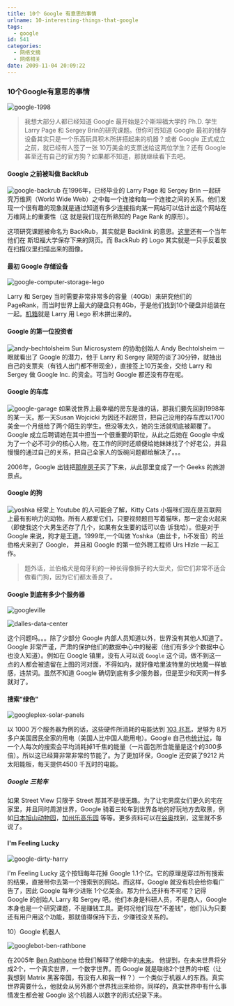 ```yaml
---
title: 10个 Google 有意思的事情
urlname: 10-interesting-things-that-google
tags:
  - google
id: 541
categories:
  - 网络文摘
  - 网络相关
date: 2009-11-04 20:09:22
---
```

### 10个Google有意思的事情
![google-1998](http://blog2.daliansky.net/wp-content/uploads/2009/11/200925GBw.jpg)

> 我想大部分人都已经知道 Google 最开始是2个斯坦福大学的 Ph.D. 学生 Larry Page 和 Sergey Brin的研究课题。但你可否知道 Google 最初的储存设备其实只是一个乐高玩具积木所拼搭起来的机器？或者 Google 正式成立之前，就已经有人签了一张 10万美金的支票送给这两位学生？还有 Google 甚至还有自己的官方狗？如果都不知道，那就继续看下去吧。

#### Google 之前被叫做 BackRub

![google-backrub](http://blog2.daliansky.net/wp-content/uploads/2009/11/200926zK2.jpg) 
在1996年，已经毕业的 Larry Page 和 Sergey Brin 一起研究万维网（World Wide Web）之中每一个连接和每一个连接之间的关系。他们发现一个很有趣的现象就是通过知道有多少连接指向某一网站可以估计出这个网站在万维网上的重要性（这 就是我们现在所熟知的 Page Rank 的原形）。

这项研究课题被命名为 BackRub，其实就是 Backlink 的意思。[这里](http://web.archive.org/web/19971210065425/backrub.stanford.edu/backrub.html)还有一个当年他们在 斯坦福大学保存下来的网页。而 BackRub 的 Logo 其实就是一只手反着放在扫描仪里扫描出来的图像。

#### 最初 Google 存储设备

![google-computer-storage-lego](http://blog2.daliansky.net/wp-content/uploads/2009/11/2009295e8.jpg)

Larry 和 Sergey 当时需要非常非常多的容量（40Gb）来研究他们的 PageRank，而当时世界上最大的硬盘只有4Gb，于是他们找到10个硬盘并组装在一起。[机箱](http://infolab.stanford.edu/pub/voy/museum/pictures/display/0-4-Google.htm)就是 Larry 用 Lego 积木拼出来的。

#### Google 的第一位投资者

![andy-bechtolsheim](http://blog2.daliansky.net/wp-content/uploads/2009/11/200930wn3.jpg) 
Sun Microsystem 的协助创始人 Andy Bechtolsheim 一眼就看出了 Google 的潜力，他于 Larry 和 Sergey 简短的谈了30分钟，就抽出自己的支票夹（有钱人出门都不带现金），直接签上10万美金，交给 Larry 和 Sergey 做 Google Inc. 的资金。可当时 Google 都还没有存在呢。

#### Google 的车库

![google-garage](http://blog2.daliansky.net/wp-content/uploads/2009/11/200931Vbl.jpg) 如果说世界上最幸福的房东是谁的话，那我们要先回到1998年的某一天。那一天Susan Wojcicki 为因还不起房贷，把自己没用的存车库以1700美金一个月组给了两个陌生的学生。但没等太久，她的生活就彻底被颠覆了。 Google 成立后聘请她在其中担当一个很重要的职位，从此之后她在 Google 中成为了一个必不可少的核心人物，在工作的同时还顺便给她妹妹找了个好老公，并且慢慢的通过自己的关系，把自己全家人的饭碗问题都给解决了。。。

2006年，Google 出钱把[那座房子](http://local.google.com/local?f=q&amp;hl=en&amp;q=232%2BSanta%2BMargarita%2BAve.,%2BMenlo%2BPark%2BCA&amp;ie=UTF8&amp;om=1&amp;ll=37.458338,-122.163849&amp;spn=0.021121,0.026779&amp;t=h&amp;z=15&amp;layer=c&amp;cbll=37.458338,-122.163849)买了下来，从此那里变成了一个 Geeks 的旅游景点。

#### Google 的狗

![yoshka](http://blog2.daliansky.net/wp-content/uploads/2009/11/200933tyu.jpg) 
经常上 Youtube 的人可能会了解，Kitty Cats 小猫咪们现在是互联网上最有影响力的动物。所有人都爱它们，只要视频题目写着猫咪，那一定会火起来（即使我这个大男生还存了几个，如果有女生要的话可以告 诉我哈）。但是对于 Google 来说，狗才是王道。1999年,一个叫做 Yoshka（由丝卡，h不发音）的兰伯格犬来到了 Google， 并且和 Google 的第一位外聘工程师 Urs Hlzle 一起工作。

> 题外话，兰伯格犬是匈牙利的一种长得像狮子的大型犬，但它们非常不适合做看门狗，因为它们都太善良了。

#### Google 到底有多少个服务器

![googleville](http://blog2.daliansky.net/wp-content/uploads/2009/11/200937ql9.jpg)

![dalles-data-center](http://blog2.daliansky.net/wp-content/uploads/2009/11/200939sQC.jpg)

这个问题吗。。。除了少部分 Google 内部人员知道以外，世界没有其他人知道了。Google 非常严谨，严肃的保护他们的数据中心中的秘密（他们有多少个数据中心也没人知道）。例如在 Google 镇里，没有人可以说 `Google` 这个词，做不到这一点的人都会被遗留在上图的河对面，不得如内，就好像哈里波特里的伏地魔一样敏感，违禁词。虽然不知道 Google 确切到底有多少服务器，但是至少和天网一样多就对了。

#### 搜索"绿色"

![googleplex-solar-panels](http://blog2.daliansky.net/wp-content/uploads/2009/11/200946w2Y.jpg)

以 1000 万个服务器为例的话，这些硬件所消耗的电能达到 [103 兆瓦](http://harpers.org/media/slideshow/annot/2008-03/index.html)，足够为 8万多户美国居民全家的用电（美国人比中国人能用电）。Google 自己也[统计过](http://www.google.com/corporate/green/datacenters/)，每一个人每次的搜索会平均消耗掉1千焦的能量（一片面包所含能量是这个的300多倍）。所以这已经算非常非常的节能了。为了更加环保，Google 还安装了9212 片太阳能板，每天提供4500 千瓦时的电能。

##### Google 三轮车

如果 Street View 只限于 Street 那其不是很无趣。为了让宅男腐女们更久的宅在家里，并且同时周游世界，Google 骑着三轮车到世界各地的好玩地方去取景，例如[日本旭山动物园](http://google.org.cn/posts/japan-asahiyama-zoo-in-google-street-view.html)，[加州乐高乐园](http://google.org.cn/posts/legoland-california-in-street-view.html) 等等。更多资料可以在[谷奥](http://google.org.cn/)找到，这里就不多说了。

#### I'm Feeling Lucky

![google-dirty-harry](http://blog2.daliansky.net/wp-content/uploads/2009/11/200948923.jpg)

I'm Feeling Lucky 这个按钮每年花掉 Google 1.1个亿。它的原理是穿过所有搜索的结果，直接带你去第一个搜索到的网站。而这样，Google 就没有机会给你看广告了，因此 Google 每年少进账 1个亿美金。那为什么还非有不可呢？记得 Google 的创始人 Larry 和 Sergey 吧。他们本身是科研人员，不是商人，Google 本身也是一个研究课题，不是赚钱工具。更何况他们现在"不差钱"，他们认为只要还有用户用这个功能，那就值得保持下去，少赚钱没关系的。

10）Google 机器人

![googlebot-ben-rathbone](http://blog2.daliansky.net/wp-content/uploads/2009/11/200950K29.jpg)

在2005年 [Ben Rathbone](http://www.480bc.com/mural.html) 给我们解释了他眼中的[未来](http://googleblog.blogspot.com/2005/04/i-googlebot.html)。 他提到，在未来世界将分成2个，一个真实世界，一个数字世界。而 Google 就是联络2个世界的中枢（让我想到 Matrix 黑客帝国，有没有人和我一样？）一个类似于机器人的东西。真实世界需要什么，他就会从另外那个世界找出来给你，同样的，真实世界中有什么事情发生都会被 Google 这个机器人以数字的形式纪录下来。


